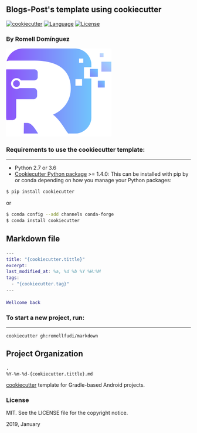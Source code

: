 ## Blogs-Post's template using cookiecutter

[![cookiecutter](https://img.shields.io/badge/cookiecutter-%23000000.svg?&style=flat&logo=data%3Aimage%2Fpng%3Bbase64%2CiVBORw0KGgoAAAANSUhEUgAAADIAAAAyCAMAAAAp4XiDAAAALVBMVEVHcEzUqgDUqgDVqwDWrADVqwDUqgDVqgDjtgB3XwBkTwC8lgCcfAAAAAAkGwCsIouVAAAAB3RSTlMA%2B8GTKVrp%2F68ezgAAAY9JREFUeNqtltuShCAMRA0Xuer%2Ff%2B4GUBECxN3anqnyQY9JkxDZqJSWQuwAuxBSq42VkgIsyqDyVUjFAIBPQZIpF%2BRAqAVg8vMGn7%2BVKTOLpPcEhBhMqwTtekRIm94evfeuh%2FCGlZQQNuXvvHPOe8qAFUMCg7gMJYQyhCi3QpIZqWNkIXIx8IfiwuiUVStmAdRueMJokhZVePvYVVN0MwoSz9O9bCDBBYkHKl5EX0cFgyDWHed5%2BJdx3klMSMw2snFaRSp3pCBQjLN53X1A6lfLyNePWqkv7olsY2ElYhPHd1MBEksk5L0S%2B4pTYX%2FVIPiLfa9TwWMEAfw%2FPuTGI4V4lNpqmVgZFPHdvCQO3cKuHUdlFDGLPJhfd3a0lFPoHpR8wzT1lJ%2FbklrizdQ5Pt3Ha0u%2Fyaxmx4ehCz4dSvyC1zB8dqDrgP3IgPo4xmun6g8r4Jrelqt61j0UVp%2Bx0WTOW6gSS6bOnIeYfMRpYj5cM3B%2BVCCZhatdxroOJO1kLgeS%2Fzv2jA5XQA9XfzjC%2FQA4aymNKfcrSgAAAABJRU5ErkJggg%3D%3D)](https://github.com/cookiecutter/cookiecutter)
[![Language](https://img.shields.io/badge/anguage-ES-blue.svg?logo=librarything)](./README.es)
[![License](https://img.shields.io/badge/license-MIT-blue.svg)](https://github.com/romellfudi/markdown/blob/master/LICENSE)

### By Romell Domínguez
[![](https://raw.githubusercontent.com/romellfudi/assets/me/icono.png)](https://www.romellfudi.com/)

### Requirements to use the cookiecutter template:
-----------
 - Python 2.7 or 3.6
 - [Cookiecutter Python package](http://cookiecutter.readthedocs.org/en/latest/installation.html) >= 1.4.0: This can be installed with pip by or conda depending on how you manage your Python packages:

``` bash
$ pip install cookiecutter
```

or

``` bash
$ conda config --add channels conda-forge
$ conda install cookiecutter
```

## Markdown file
```m
---
title: "{cookiecutter.tittle}"
excerpt:
last_modified_at: %a, %d %b %Y %H:%M
tags: 
  - "{cookiecutter.tag}"
---

Wellcome back
```

### To start a new project, run:
------------

    cookiecutter gh:romellfudi/markdown

## Project Organization

```
.
%Y-%m-%d-{cookiecutter.tittle}.md
```

[cookiecutter](https://github.com/audreyr/cookiecutter) template for Gradle-based Android projects.

### License
MIT. See the LICENSE file for the copyright notice.

2019, January
